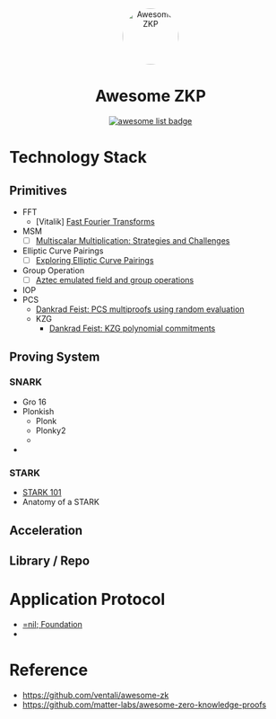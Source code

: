 
<html>
<head>
<link rel="stylesheet" href="https://kit.fontawesome.com/dee08a7b7f.css" crossorigin="anonymous">
</head>
<body>
	<i class="fa-brands fa-twitter"></i>
	<div align="center">
	  <img alt="Awesome ZKP" src="https://pbs.twimg.com/profile_images/1621161994228502529/ngNjsoj-_400x400.jpg" width="100" style ="border-radius: 50%" >
	<h1>Awesome ZKP</h1>
	  <p align="center">
	    <a href="https://github.com/sindresorhus/awesome">
	      <img alt="awesome list badge" src="">
	    </a>
	  </p>
	</div>
</body>
</html>

# Technology Stack


## Primitives
  - FFT
  	- [Vitalik] [Fast Fourier Transforms](https://vitalik.ca/general/2019/05/12/fft.html)
  - MSM
  	- [ ] [Multiscalar Multiplication: Strategies and Challenges](https://www.entropy1729.com/multiscalar-multiplication/)
  - Elliptic Curve Pairings
  	- [ ] [Exploring Elliptic Curve Pairings](https://vitalik.ca/general/2017/01/14/exploring_ecp.html)
  - Group Operation
  	- [ ] [Aztec emulated field and group operations](https://hackmd.io/@arielg/B13JoihA8)
- IOP
- PCS
  - [Dankrad Feist: PCS multiproofs using random evaluation](https://dankradfeist.de/ethereum/2021/06/18/pcs-multiproofs.html)
  - KZG
  	- [Dankrad Feist: KZG polynomial commitments](https://dankradfeist.de/ethereum/2020/06/16/kate-polynomial-commitments.html)

## Proving System

### SNARK
- Gro 16
- Plonkish
	- Plonk
	- Plonky2
	- 
- 
### STARK
- [STARK 101](https://starkware.co/stark-101/)
- Anatomy of a STARK

## Acceleration


## Library / Repo



# Application Protocol
- [=nil; Foundation](Protocols/=nil;%20Foundation/README.md)
- 


# Reference

- https://github.com/ventali/awesome-zk
- https://github.com/matter-labs/awesome-zero-knowledge-proofs